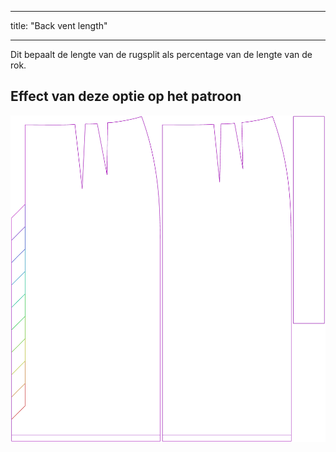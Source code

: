 - - -
title: "Back vent length"
- - -

Dit bepaalt de lengte van de rugsplit als percentage van de lengte van de rok.

## Effect van deze optie op het patroon

![Deze afbeelding toont het effect van deze optie door meerdere varianten die een andere waarde hebben voor deze optie te vervangen](penelope_backventlength_sample.svg "Effect of this option on the pattern")
